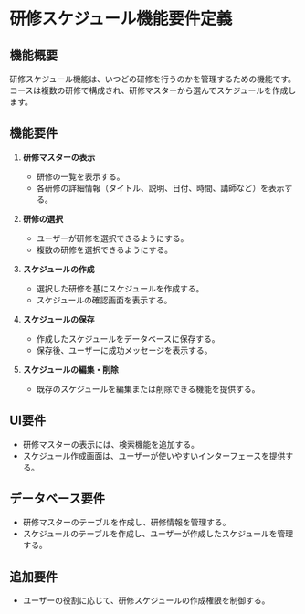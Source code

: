 # 研修スケジュール機能要件定義

## 機能概要
研修スケジュール機能は、いつどの研修を行うのかを管理するための機能です。コースは複数の研修で構成され、研修マスターから選んでスケジュールを作成します。

## 機能要件
1. **研修マスターの表示**
   - 研修の一覧を表示する。
   - 各研修の詳細情報（タイトル、説明、日付、時間、講師など）を表示する。

2. **研修の選択**
   - ユーザーが研修を選択できるようにする。
   - 複数の研修を選択できるようにする。

3. **スケジュールの作成**
   - 選択した研修を基にスケジュールを作成する。
   - スケジュールの確認画面を表示する。

4. **スケジュールの保存**
   - 作成したスケジュールをデータベースに保存する。
   - 保存後、ユーザーに成功メッセージを表示する。

5. **スケジュールの編集・削除**
   - 既存のスケジュールを編集または削除できる機能を提供する。

## UI要件
- 研修マスターの表示には、検索機能を追加する。
- スケジュール作成画面は、ユーザーが使いやすいインターフェースを提供する。

## データベース要件
- 研修マスターのテーブルを作成し、研修情報を管理する。
- スケジュールのテーブルを作成し、ユーザーが作成したスケジュールを管理する。

## 追加要件
- ユーザーの役割に応じて、研修スケジュールの作成権限を制御する。
